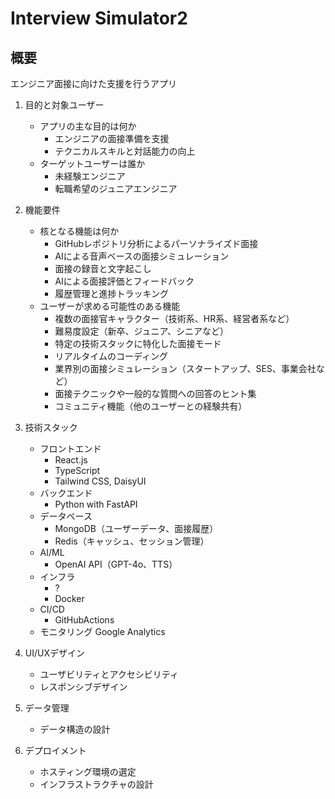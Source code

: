# Interview Simulator2

## 概要
エンジニア面接に向けた支援を行うアプリ

1. 目的と対象ユーザー
   - アプリの主な目的は何か
      - エンジニアの面接準備を支援
      - テクニカルスキルと対話能力の向上
   - ターゲットユーザーは誰か
      - 未経験エンジニア
      - 転職希望のジュニアエンジニア

2. 機能要件
   - 核となる機能は何か
      - GitHubレポジトリ分析によるパーソナライズド面接
      - AIによる音声ベースの面接シミュレーション
      - 面接の録音と文字起こし
      - AIによる面接評価とフィードバック
      - 履歴管理と進捗トラッキング
   - ユーザーが求める可能性のある機能
      - 複数の面接官キャラクター（技術系、HR系、経営者系など）
      - 難易度設定（新卒、ジュニア、シニアなど）
      - 特定の技術スタックに特化した面接モード
      - リアルタイムのコーディング
      - 業界別の面接シミュレーション（スタートアップ、SES、事業会社など）
      - 面接テクニックや一般的な質問への回答のヒント集
      - コミュニティ機能（他のユーザーとの経験共有）

3. 技術スタック
   - フロントエンド
      - React.js
      - TypeScript
      - Tailwind CSS, DaisyUI
   - バックエンド
      - Python with FastAPI
   - データベース
      - MongoDB（ユーザーデータ、面接履歴）
      - Redis（キャッシュ、セッション管理）
   - AI/ML
      - OpenAI API（GPT-4o、TTS）
   - インフラ
      - ?
      - Docker
   - CI/CD
      - GitHubActions
   - モニタリング
      Google Analytics

4. UI/UXデザイン
   - ユーザビリティとアクセシビリティ
   - レスポンシブデザイン

5. データ管理
   - データ構造の設計

6. デプロイメント
    - ホスティング環境の選定
    - インフラストラクチャの設計

